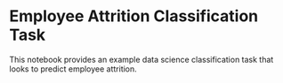# Employee Attrition Classification Task

This notebook provides an example data science classification task that looks to predict employee attrition.
